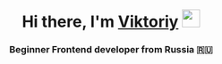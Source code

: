 <h1 align="center">Hi there, I'm <a href="https://daniilshat.ru/" target="_blank">Viktoriy</a> 
<img src="https://github.com/blackcater/blackcater/raw/main/images/Hi.gif" height="32"/></h1>
<h3 align="center">Beginner Frontend developer from Russia 🇷🇺</h3>

